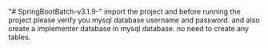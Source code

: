 "# SpringBootBatch-v3.1.9-" 
import the project and before running the project please verify you mysql database username and password. and also create a implementer database in mysql database. no need to create any tables.
